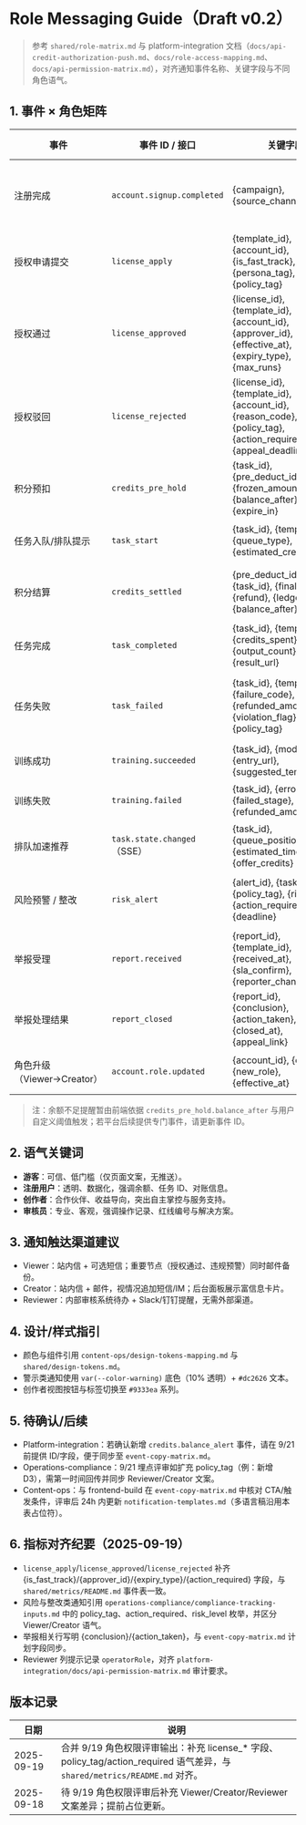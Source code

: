 ﻿# Role Messaging Guide（Draft v0.2）

> 参考 `shared/role-matrix.md` 与 platform-integration 文档（`docs/api-credit-authorization-push.md`、`docs/role-access-mapping.md`、`docs/api-permission-matrix.md`），对齐通知事件名称、关键字段与不同角色语气。

## 1. 事件 × 角色矩阵
| 事件 | 事件 ID / 接口 | 关键字段 | 游客 Visitor | 注册用户 Viewer | 创作者 Creator | 审核员 Reviewer |
| --- | --- | --- | --- | --- | --- | --- |
| 注册完成 | `account.signup.completed` | {campaign}, {source_channel} | 页面浮层引导注册，无系统通知 | 站内信 + 邮件欢迎文案，提示完善资料领体验券 | 若由创作者邀请，追加“申请联合创作者”提示 | - |
| 授权申请提交 | `license_apply` | {template_id}, {account_id}, {is_fast_track}, {persona_tag}, {policy_tag} | - | 浮层提示“申请已提交”，注明审核 24h SLA，展示 {is_fast_track} 状态与“查看进度”入口 | 站内信提醒有新申请（含 {persona_tag}），列出缺失材料并提供“补齐授权名单”CTA | 审核后台新建待办，标记 SLA 倒计时并记录 {policy_tag} 初始值 |
| 授权通过 | `license_approved` | {license_id}, {template_id}, {account_id}, {approver_id}, {effective_at}, {expiry_type}, {max_runs} | - | 站内信+短信说明授权生效，突出 {effective_at}/{expiry_type} 与积分扣费说明 | 站内信+邮件强调收益归属、剩余 {max_runs}，附后台入口及“配置任务”CTA | 审核后台写入操作日志：保存 {approver_id}，确认 `operatorRole=reviewer`，无额外通知 |
| 授权驳回 | `license_rejected` | {license_id}, {template_id}, {account_id}, {reason_code}, {policy_tag}, {action_required}, {appeal_deadline} | - | 站内信解释 {reason_code} 与 {action_required}，提供整改指南与 {appeal_deadline} 申诉入口 | 邮件+站内信同步 policy_tag 说明违规类型，附整改模板与升级路径 | 审核后台展示红线编号，提示 24h 内复核；若 {policy_tag}=A2 触发合规复盘提醒 |
| 积分预扣 | `credits_pre_hold` | {task_id}, {pre_deduct_id}, {frozen_amount}, {balance_after}, {expire_in} | - | 站内通知/浮层展示冻结 {frozen_amount} 与 {balance_after}，提醒 {expire_in} 内确认 | 创作者后台同步成本数据，用收益视角解释并提供对账导出 | - |
| 任务入队/排队提示 | `task_start` | {task_id}, {template_id}, {queue_type}, {estimated_credits} | - | 站内浮层提示排队位置；若 {queue_type}=standard 且超 SLA，推荐加速套餐 CTA | 后台提醒“任务排队”，可同步团队成员并标记预估消耗 | 审核后台只记录，无需推送 |
| 积分结算 | `credits_settled` | {pre_deduct_id}, {task_id}, {final_cost}, {refund}, {ledger_id}, {balance_after} | - | 站内信列出 {task_id} 与扣费金额；若 {refund}>0 说明退款到账，提示下载 {ledger_id} 对账 | 创作者后台图表更新 ROI、收益回吐，提醒导出流水 | - |
| 任务完成 | `task_completed` | {task_id}, {template_id}, {credits_spent}, {output_count}, {result_url} | - | 站内信总结任务结果并附 {result_url} + 复刻 CTA | 后台推送“可发布/上架”，建议收集反馈或预约推广 | - |
| 任务失败 | `task_failed` | {task_id}, {template_id}, {failure_code}, {refunded_amount}, {violation_flag}, {policy_tag} | - | 站内信/邮件说明失败阶段与 {refunded_amount}，若 {violation_flag}=true 提供人工支持入口 | 若 {violation_flag}=true，强调整改步骤并引用 policy_tag；否则建议预约专家诊断 | 审核后台同步失败原因，必要时触发复盘或风控升级 |
| 训练成功 | `training.succeeded` | {task_id}, {model_id}, {entry_url}, {suggested_templates[]} | - | 站内信/邮件（简洁提示下一步），附快速体验入口 | 追加“发布模板”“直播脚本”等运营建议 | - |
| 训练失败 | `training.failed` | {task_id}, {error_code}, {failed_stage}, {refunded_amount} | - | 站内信/邮件说明失败阶段与退款额度，提供重试 CTA | 追加“预约专家诊断”CTA，并说明 error_code | - |
| 排队加速推荐 | `task.state.changed`（SSE） | {task_id}, {queue_position}, {estimated_time}, {offer_credits} | - | 横幅提示 20/50 积分加速选项，并显示 {estimated_time} | 创作者后台提供“团队加速池”提示，记录 {offer_credits} | - |
| 风险预警 / 整改 | `risk_alert` | {alert_id}, {task_id}, {policy_tag}, {risk_level}, {action_required}, {deadline} | - | 中性语气提醒 + 截止时间 + 申诉入口；`risk_level=critical` 追加短信 | 强调伙伴关系，解释 policy_tag 等级并提供客服/模板支援 | 审核后台 24h SLA 倒计时提醒，要求记录 `operatorRole` |
| 举报受理 | `report.received` | {report_id}, {template_id}, {received_at}, {sla_confirm}, {reporter_channel} | - | 若为举报人，站内信确认受理并提醒 {sla_confirm} | 被举报创作者收到“已下架/待整改”告知，附整改指引 | 审核后台出现新工单待办，标记处理人 |
| 举报处理结果 | `report_closed` | {report_id}, {conclusion}, {action_taken}, {closed_at}, {appeal_link} | 公告仅显示公开结果 | 举报人站内信说明 {conclusion} 与 {action_taken}，附申诉链接 | 创作者收到整改结果与后续要求，提示申诉流程 | 审核后台自动归档，触发复盘提醒 |
| 角色升级（Viewer→Creator） | `account.role.updated` | {account_id}, {old_role}, {new_role}, {effective_at} | - | 站内信引导完成创作者功能开通，说明 {effective_at} 生效 | 邮件庆祝 + 引导使用创作者后台工具 | - |


> 注：余额不足提醒暂由前端依据 `credits_pre_hold.balance_after` 与用户自定义阈值触发；若平台后续提供专门事件，请更新事件 ID。

## 2. 语气关键词
- **游客**：可信、低门槛（仅页面文案，无推送）。
- **注册用户**：透明、数据化，强调余额、任务 ID、对账信息。
- **创作者**：合作伙伴、收益导向，突出自主掌控与服务支持。
- **审核员**：专业、客观，强调操作记录、红线编号与解决方案。

## 3. 通知触达渠道建议
- Viewer：站内信 + 可选短信；重要节点（授权通过、违规预警）同时邮件备份。
- Creator：站内信 + 邮件，视情况追加短信/IM；后台面板展示富信息卡片。
- Reviewer：内部审核系统待办 + Slack/钉钉提醒，无需外部渠道。

## 4. 设计/样式指引
- 颜色与组件引用 `content-ops/design-tokens-mapping.md` 与 `shared/design-tokens.md`。
- 警示类通知使用 `var(--color-warning)` 底色（10% 透明）+ `#dc2626` 文本。
- 创作者视图按钮与标签切换至 `#9333ea` 系列。

## 5. 待确认/后续
- Platform-integration：若确认新增 `credits.balance_alert` 事件，请在 9/21 前提供 ID/字段，便于同步至 `event-copy-matrix.md`。
- Operations-compliance：9/21 埋点评审如扩充 policy_tag（例：新增 D3），需第一时间回传并同步 Reviewer/Creator 文案。
- Content-ops：与 frontend-build 在 `event-copy-matrix.md` 中核对 CTA/触发条件，评审后 24h 内更新 `notification-templates.md`（多语言稿沿用本表占位符）。



## 6. 指标对齐纪要（2025-09-19）
- `license_apply`/`license_approved`/`license_rejected` 补齐 {is_fast_track}/{approver_id}/{expiry_type}/{action_required} 字段，与 `shared/metrics/README.md` 事件表一致。
- 风险与整改类通知引用 `operations-compliance/compliance-tracking-inputs.md` 中的 policy_tag、action_required、risk_level 枚举，并区分 Viewer/Creator 语气。
- 举报相关行写明 {conclusion}/{action_taken}，与 `event-copy-matrix.md` 计划字段同步。
- Reviewer 列提示记录 `operatorRole`，对齐 `platform-integration/docs/api-permission-matrix.md` 审计要求。

## 版本记录
| 日期 | 说明 |
| ---- | ---- |
| 2025-09-19 | 合并 9/19 角色权限评审输出：补充 license_* 字段、policy_tag/action_required 语气差异，与 `shared/metrics/README.md` 对齐。 |
| 2025-09-18 | 待 9/19 角色权限评审后补充 Viewer/Creator/Reviewer 文案差异；提前占位更新。 |

